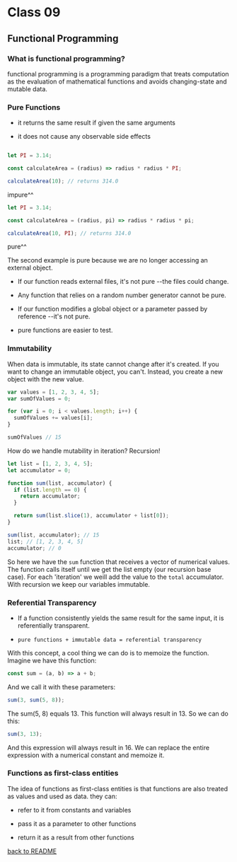 # Class 09

## Functional Programming

### What is functional programming?

functional programming is a programming paradigm that treats computation as the evaluation of mathematical functions and avoids changing-state and mutable data.

### Pure Functions

- it returns the same result if given the same arguments

- it does not cause any observable side effects

```javascript

let PI = 3.14;

const calculateArea = (radius) => radius * radius * PI;

calculateArea(10); // returns 314.0
```

impure^^

```javascript
let PI = 3.14;

const calculateArea = (radius, pi) => radius * radius * pi;

calculateArea(10, PI); // returns 314.0
```

pure^^

The second example is pure because we are no longer accessing an external object.

- If our function reads external files, it's not pure --the files could change.

- Any function that relies on a random number generator cannot be pure.

- If our function modifies a global object or a parameter passed by reference --it's not pure.

- pure functions are easier to test.

### Immutability

When data is immutable, its state cannot change after it's created. If you want to change an immutable object, you can't. Instead, you create a new object with the new value.

```javascript
var values = [1, 2, 3, 4, 5];
var sumOfValues = 0;

for (var i = 0; i < values.length; i++) {
  sumOfValues += values[i];
}

sumOfValues // 15
```

How do we handle mutability in iteration? Recursion!

```javascript
let list = [1, 2, 3, 4, 5];
let accumulator = 0;

function sum(list, accumulator) {
  if (list.length == 0) {
    return accumulator;
  }

  return sum(list.slice(1), accumulator + list[0]);
}

sum(list, accumulator); // 15
list; // [1, 2, 3, 4, 5]
accumulator; // 0
```

So here we have the `sum` function that receives a vector of numerical values. The function calls itself until we get the list empty (our recursion base case). For each 'iteration' we weill add the value to the `total` accumulator. With recursion we keep our variables immutable.

### Referential Transparency

- If a function consistently yields the same result for the same input, it is referentially transparent.

- `pure functions + immutable data = referential transparency`

With this concept, a cool thing we can do is to memoize the function. Imagine we have this function:

```javascript
const sum = (a, b) => a + b;
```

And we call it with these parameters:

```javascript
sum(3, sum(5, 8));
```

The sum(5, 8) equals 13. This function will always result in 13. So we can do this:

```javascript
sum(3, 13);
```

And this expression will always result in 16. We can replace the entire expression with a numerical constant and memoize it.

### Functions as first-class entities

The idea of functions as first-class entities is that functions are also treated as values and used as data. they can:

- refer to it from constants and variables

- pass it as a parameter to other functions

- return it as a result from other functions

[back to README](README.md)
